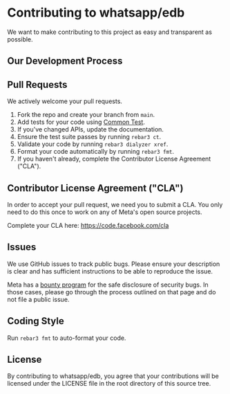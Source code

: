 # Contributing to whatsapp/edb
We want to make contributing to this project as easy and transparent as
possible.

## Our Development Process

## Pull Requests
We actively welcome your pull requests.

1. Fork the repo and create your branch from `main`.
2. Add tests for your code using [Common Test](https://erlang.org/doc/apps/common_test/basics_chapter.html).
3. If you've changed APIs, update the documentation.
4. Ensure the test suite passes by running `rebar3 ct`.
5. Validate your code by running `rebar3 dialyzer xref`.
6. Format your code automatically by running `rebar3 fmt`.
6. If you haven't already, complete the Contributor License Agreement ("CLA").

## Contributor License Agreement ("CLA")
In order to accept your pull request, we need you to submit a CLA. You only need
to do this once to work on any of Meta's open source projects.

Complete your CLA here: <https://code.facebook.com/cla>

## Issues
We use GitHub issues to track public bugs. Please ensure your description is
clear and has sufficient instructions to be able to reproduce the issue.

Meta has a [bounty program](https://bugbounty.meta.com/) for the safe
disclosure of security bugs. In those cases, please go through the process
outlined on that page and do not file a public issue.

## Coding Style
Run `rebar3 fmt` to auto-format your code.

## License
By contributing to whatsapp/edb, you agree that your contributions will be
licensed under the LICENSE file in the root directory of this source tree.
